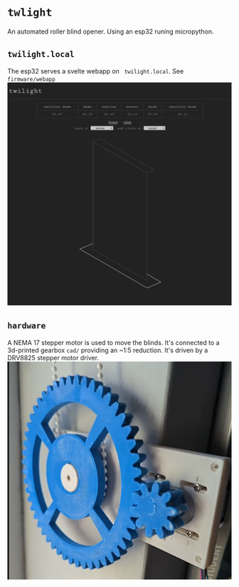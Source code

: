 # ```twlight```

An automated roller blind opener. Using an esp32 runing micropython.

## ```twilight.local```
The esp32 serves a svelte webapp on ``` twilight.local```. See ```firmware/webapp```
![webapp](https://github.com/harry48225/twilight/blob/main/images/webapp.png?raw=true)

## ```hardware```
A NEMA 17 stepper motor is used to move the blinds. It's connected to a 3d-printed gearbox ```cad/``` providing an ~1:5 reduction. It's driven by a DRV8825 stepper motor driver.
![gears](https://github.com/harry48225/twilight/blob/main/images/gears.png?raw=true)
